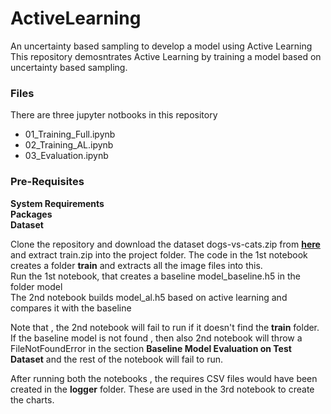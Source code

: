 # ActiveLearning
An uncertainty based sampling to develop a model using Active Learning
This repository demosntrates Active Learning by training a model based on uncertainty based sampling.

### Files
There are three jupyter notbooks in this repository
- 01_Training_Full.ipynb
- 02_Training_AL.ipynb
- 03_Evaluation.ipynb

### Pre-Requisites

__System Requirements__<br>
__Packages__<br>
__Dataset__<br>

Clone the repository and download the dataset dogs-vs-cats.zip from __[here](https://www.kaggle.com/competitions/dogs-vs-cats/data)__ and extract train.zip into the project folder. The code in the 1st notebook creates a folder __train__ and extracts all the image files into this.<br>
Run the 1st notebook, that creates a baseline model_baseline.h5 in the folder model<br>
The 2nd notebook builds model_al.h5 based on active learning and compares it with the baseline<br>

Note that , the 2nd notebook will fail to run if it doesn't find the __train__ folder. If the baseline model is not found , then also 2nd notebook will throw a FileNotFoundError in the section __Baseline Model Evaluation on Test Dataset__ and the rest of the notebook will fail to run.<br>

After running both the notebooks , the requires CSV files would have been created in the __logger__ folder. These are used in the 3rd notebook to create the charts. 


